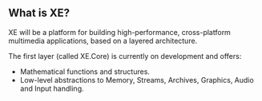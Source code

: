 
## What is XE?

XE will be a platform for building high-performance, cross-platform multimedia applications,
based on a layered architecture. 

The first layer (called XE.Core) is currently on development and offers:

* Mathematical functions and structures.
* Low-level abstractions to Memory, Streams, Archives, Graphics, Audio and Input handling.
